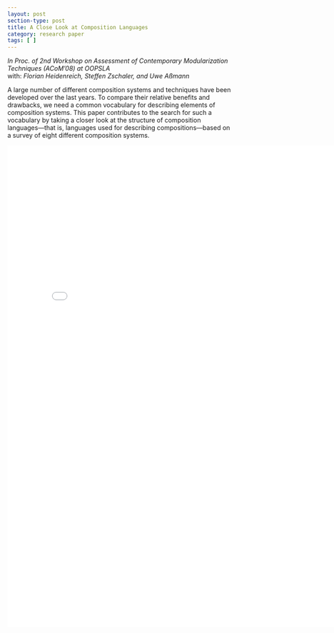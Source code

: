 ```yaml
---
layout: post
section-type: post
title: A Close Look at Composition Languages
category: research paper
tags: [ ]
---
```

_In Proc. of 2nd Workshop on Assessment of Contemporary Modularization Techniques (ACoM’08) at OOPSLA_
<br/>with: _Florian Heidenreich, Steffen Zschaler, and Uwe Aßmann_

A large number of different composition systems and techniques
have been developed over the last years. To compare
their relative benefits and drawbacks, we need a common
vocabulary for describing elements of composition systems.
This paper contributes to the search for such a vocabulary
by taking a closer look at the structure of composition
languages—that is, languages used for describing
compositions—based on a survey of eight different composition
systems.

<embed src="/publications/2008_ACoM_CompositionLanguages.pdf" width="800" height="1080" type='application/pdf'/>
